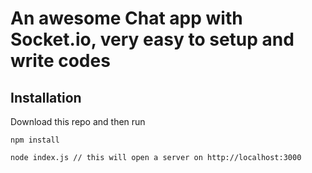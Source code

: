 # An awesome Chat app with Socket.io, very easy to setup and write codes

## Installation
Download this repo and then run
```
npm install

node index.js // this will open a server on http://localhost:3000
```

